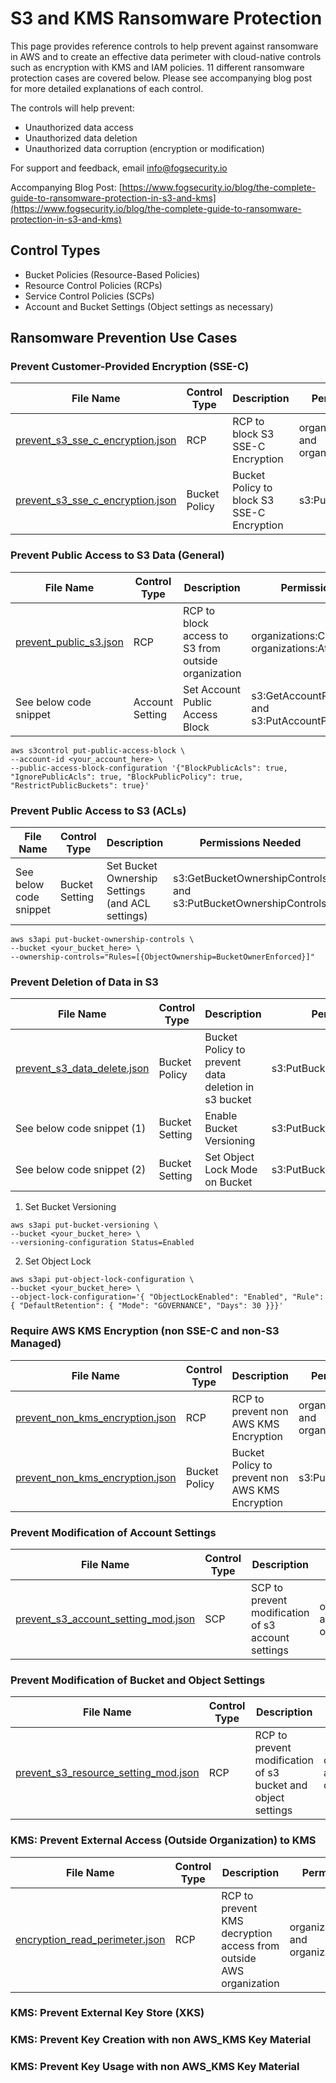 # S3 and KMS Ransomware Protection

This page provides reference controls to help prevent against ransomware in AWS and to create an effective data perimeter with cloud-native controls such as encryption with KMS and IAM policies. 11 different ransomware protection cases are covered below.  Please see accompanying blog post for more detailed explanations of each control.

The controls will help prevent: 

* Unauthorized data access
* Unauthorized data deletion
* Unauthorized data corruption (encryption or modification)

For support and feedback, email <info@fogsecurity.io>

Accompanying Blog Post: [https://www.fogsecurity.io/blog/the-complete-guide-to-ransomware-protection-in-s3-and-kms](https://www.fogsecurity.io/blog/the-complete-guide-to-ransomware-protection-in-s3-and-kms)

## Control Types 

* Bucket Policies (Resource-Based Policies)
* Resource Control Policies (RCPs)
* Service Control Policies (SCPs)
* Account and Bucket Settings (Object settings as necessary)

## Ransomware Prevention Use Cases

### Prevent Customer-Provided Encryption (SSE-C)

| File Name | Control Type | Description | Permissions Needed |
|-----------|--------------|--------------|-------------------|
| [prevent_s3_sse_c_encryption.json](policies/resource_control_policies/prevent_s3_sse_c_encryption.json)| RCP | RCP to block S3 SSE-C Encryption | organizations:CreatePolicy and organizations:AttachPolicy |
| [prevent_s3_sse_c_encryption.json](policies/bucket_policies/prevent_s3_sse_c_encryption.json) | Bucket Policy | Bucket Policy to block S3 SSE-C Encryption | s3:PutBucketPolicy |

### Prevent Public Access to S3 Data (General)

| File Name | Control Type | Description | Permissions Needed |
|-----------|--------------|--------------|-------------------|
| [prevent_public_s3.json](policies/resource_control_policies/prevent_public_s3.json)| RCP | RCP to block access to S3 from outside organization | organizations:CreatePolicy and organizations:AttachPolicy |
| See below code snippet | Account Setting | Set Account Public Access Block | s3:GetAccountPublicAccessBlock and s3:PutAccountPublicAccessBlock | 

```
aws s3control put-public-access-block \
--account-id <your_account_here> \
--public-access-block-configuration '{"BlockPublicAcls": true, "IgnorePublicAcls": true, "BlockPublicPolicy": true, "RestrictPublicBuckets": true}'
```

### Prevent Public Access to S3 (ACLs)

| File Name | Control Type | Description | Permissions Needed |
|-----------|--------------|--------------|-------------------|
| See below code snippet | Bucket Setting | Set Bucket Ownership Settings (and ACL settings) | s3:GetBucketOwnershipControls and s3:PutBucketOwnershipControls |

```
aws s3api put-bucket-ownership-controls \
--bucket <your_bucket_here> \
--ownership-controls="Rules=[{ObjectOwnership=BucketOwnerEnforced}]"
```

### Prevent Deletion of Data in S3

| File Name | Control Type | Description | Permissions Needed |
|-----------|--------------|--------------|-------------------|
| [prevent_s3_data_delete.json](policies/bucket_policies/prevent_s3_data_delete.json)| Bucket Policy | Bucket Policy to prevent data deletion in s3 bucket | s3:PutBucketPolicy |
| See below code snippet (1) | Bucket Setting | Enable Bucket Versioning | s3:PutBucketVersioning | 
| See below code snippet (2) | Bucket Setting | Set Object Lock Mode on Bucket | s3:PutBucketObjectLockConfiguration | 

1.  Set Bucket Versioning
```
aws s3api put-bucket-versioning \
--bucket <your_bucket_here> \
--versioning-configuration Status=Enabled
```

2.  Set Object Lock
```
aws s3api put-object-lock-configuration \
--bucket <your_bucket_here> \
--object-lock-configuration='{ "ObjectLockEnabled": "Enabled", "Rule": { "DefaultRetention": { "Mode": "GOVERNANCE", "Days": 30 }}}'
```

### Require AWS KMS Encryption (non SSE-C and non-S3 Managed)

| File Name | Control Type | Description | Permissions Needed |
|-----------|--------------|--------------|-------------------|
| [prevent_non_kms_encryption.json](policies/resource_control_policies/prevent_non_kms_encryption.json)| RCP | RCP to prevent non AWS KMS Encryption | organizations:CreatePolicy and organizations:AttachPolicy |
| [prevent_non_kms_encryption.json](policies/bucket_policies/prevent_non_kms_encryption.json) | Bucket Policy | Bucket Policy to prevent non AWS KMS Encryption | s3:PutBucketPolicy |

### Prevent Modification of Account Settings

| File Name | Control Type | Description | Permissions Needed |
|-----------|--------------|--------------|-------------------|
| [prevent_s3_account_setting_mod.json](policies/service_control_policies/prevent_s3_account_setting_mod.json)| SCP | SCP to prevent modification of s3 account settings | organizations:CreatePolicy and organizations:AttachPolicy |

### Prevent Modification of Bucket and Object Settings

| File Name | Control Type | Description | Permissions Needed |
|-----------|--------------|--------------|-------------------|
| [prevent_s3_resource_setting_mod.json](policies/resource_control_policies/prevent_s3_resource_setting_mod.json)| RCP | RCP to prevent modification of s3 bucket and object settings | organizations:CreatePolicy and organizations:AttachPolicy |

### KMS: Prevent External Access (Outside Organization) to KMS

| File Name | Control Type | Description | Permissions Needed |
|-----------|--------------|--------------|-------------------|
| [encryption_read_perimeter.json](policies/resource_control_policies/encryption_read_perimeter.json)| RCP | RCP to prevent KMS decryption access from outside AWS organization | organizations:CreatePolicy and organizations:AttachPolicy |

### KMS: Prevent External Key Store (XKS)

### KMS: Prevent Key Creation with non AWS_KMS Key Material

### KMS: Prevent Key Usage with non AWS_KMS Key Material
